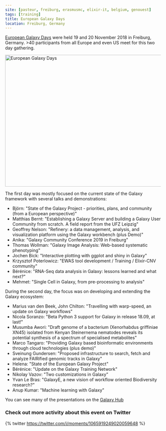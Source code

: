 ```yaml
---
site: [pasteur, freiburg, erasmusmc, elixir-it, belgium, genouest]
tags: [training]
title: European Galaxy Days
location: Freiburg, Germany
---
```


[European Galaxy Days](https://galaxyproject.org/events/2018-europe-dev/) were held 19 and 20 November 2018 in Freiburg, Germany. >40 participants from all Europe and even US meet for this two day gathering.

<div class="multiple-img">
<a data-flickr-embed="true" data-header="true" data-footer="true" href="https://www.flickr.com/photos/134305289@N03/shares/95G83s" title="European Galaxy Days"><img src="https://farm2.staticflickr.com/4864/32110601328_22f5b96a96_z_d.jpg" width="640" height="427" alt="European Galaxy Days"></a><script async src="//embedr.flickr.com/assets/client-code.js" charset="utf-8"></script>
</div>

The first day was mostly focused on the current state of the Galaxy framework with several talks and demonstrations:

- Björn: "State of the Galaxy Project - priorities, plans, and community (from a European perspective)"
- Matthias Bernt: "Establishing a Galaxy Server and building a Galaxy User Community from scratch. A field report from the UFZ Leipzig"
- Geoffrey Nelson: "Refinery: a data management, analysis, and visualization platform using the Galaxy workbench (plus Demo)"
- Anika: "Galaxy Community Conference 2019 in Freiburg"
- Thomas Wollman: "Galaxy Image Analysis: Web-based systematic phenotyping"
- Jochen Bick: "Interactive plotting with ggplot and shiny in Galaxy"
- Krzysztof Poterlowicz: "EWAS tool development / Training / Elixir-CNV community"
- Bérénice: "RNA-Seq data analysis in Galaxy: lessons learned and what next?"
- Mehmet: "Single Cell in Galaxy, from pre-processing to analysis"

During the second day, the focus was on developing and extending the Galaxy ecosystem:

- Marius van den Beek, John Chilton: "Travelling with warp-speed, an update on Galaxy workflows"
- Nicola Soranzo: "Beta Python 3 support for Galaxy in release 18.09, at last!"
- Musumba Awori: "Draft genome of a bacterium (Xenorhabdus griffiniae XN45) isolated from Kenyan Steinernema nematodes reveals its potential synthesis of a spectrum of specialised metabolites"
- Marco Tangaro: "Providing Galaxy based bioinformatic environments through cloud technologies (plus demo)"
- Sveinung Gundersen: "Proposed infrastructure to search, fetch and analyze FAIRified genomic tracks in Galaxy"
- Helena: "State of the European Galaxy Project"
- Bérénice: "Update on the Galaxy Training Network"
- Nikolay Vazov: "Two customizations in Galaxy"
- Yvan Le Bras: "GalaxyE, a new vision of workflow oriented Biodiversity research?"
- Anup Kumar: "Machine learning with Galaxy"

You can see many of the presentations on the [Galaxy Hub](https://galaxyproject.org/events/2018-europe-dev/)

### Check out more activity about this event on Twitter

{% twitter https://twitter.com/i/moments/1065919249020059648 %}
